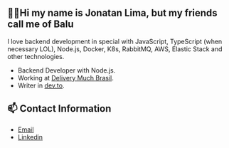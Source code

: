 ## ☝🏽Hi my name is Jonatan Lima, but my friends call me of Balu

I love backend development in special with JavaScript, TypeScript (when necessary LOL), Node.js, Docker, K8s, RabbitMQ, AWS, Elastic Stack and other technologies.

- Backend Developer with Node.js.
- Working at [Delivery Much Brasil](https://www.deliverymuch.com.br).
- Writer in [dev.to](https://dev.to/jonatanlima).

## 📫 Contact Information

- [Email](mailto:jotanlima@gmail.com)
- [Linkedin](https://www.linkedin.com/in/jonatan-lima-977416102)

<!-- ## 🔥 My Stats -->

<!-- <div style="overflow:hidden;"> -->
<!--       <img align="center" height="200" src="https://github-readme-stats.vercel.app/api/top-langs/?username=JonatanLima&theme=slateorange&count_private=true&layout=compact" /> -->
<!--   <br><br> -->
<!--      <img align="center" height="200" src="http://github-readme-streak-stats.herokuapp.com?user=JonatanLima&theme=slateorange&layout=compact" /> -->
<!--   </div> -->
<!-- </div> -->
 
